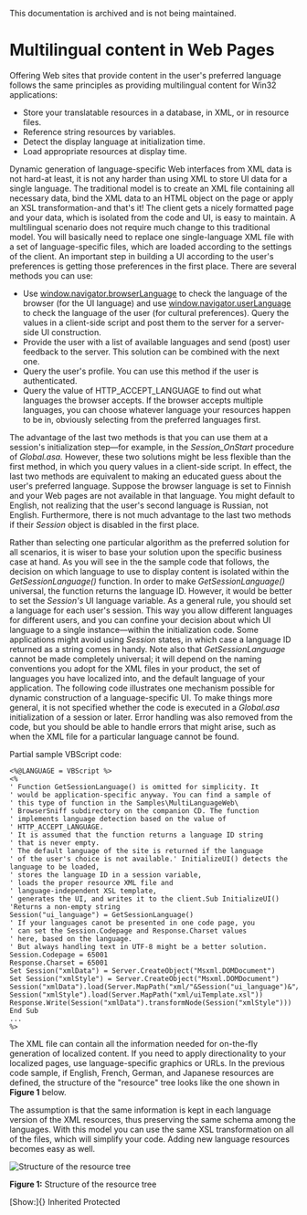 This documentation is archived and is not being maintained.

# Multilingual content in Web Pages

Offering Web sites that provide content in the user's preferred language follows the same principles as providing multilingual content for Win32 applications:

-   Store your translatable resources in a database, in XML, or in resource files.
-   Reference string resources by variables.
-   Detect the display language at initialization time.
-   Load appropriate resources at display time.

Dynamic generation of language-specific Web interfaces from XML data is not hard-at least, it is not any harder than using XML to store UI data for a single language. The traditional model is to create an XML file containing all necessary data, bind the XML data to an HTML object on the page or apply an XSL transformation-and that's it! The client gets a nicely formatted page and your data, which is isolated from the code and UI, is easy to maintain. A multilingual scenario does not require much change to this traditional model. You will basically need to replace one single-language XML file with a set of language-specific files, which are loaded according to the settings of the client. An important step in building a UI according to the user's preferences is getting those preferences in the first place. There are several methods you can use:

-   Use [window.navigator.browserLanguage](https://msdn.microsoft.com/en-us/library/ms533542.aspx) to check the language of the browser (for the UI language) and use [window.navigator.userLanguage](https://msdn.microsoft.com/en-us/library/aa918377.aspx) to check the language of the user (for cultural preferences). Query the values in a client-side script and post them to the server for a server-side UI construction.
-   Provide the user with a list of available languages and send (post) user feedback to the server. This solution can be combined with the next one.
-   Query the user's profile. You can use this method if the user is authenticated.
-   Query the value of HTTP\_ACCEPT\_LANGUAGE to find out what languages the browser accepts. If the browser accepts multiple languages, you can choose whatever language your resources happen to be in, obviously selecting from the preferred languages first.

The advantage of the last two methods is that you can use them at a session's initialization step—for example, in the *Session\_OnStart* procedure of *Global.asa.* However, these two solutions might be less flexible than the first method, in which you query values in a client-side script. In effect, the last two methods are equivalent to making an educated guess about the user's preferred language. Suppose the browser language is set to Finnish and your Web pages are not available in that language. You might default to English, not realizing that the user's second language is Russian, not English. Furthermore, there is not much advantage to the last two methods if their *Session* object is disabled in the first place.

Rather than selecting one particular algorithm as the preferred solution for all scenarios, it is wiser to base your solution upon the specific business case at hand. As you will see in the the sample code that follows, the decision on which language to use to display content is isolated within the *GetSessionLanguage()* function. In order to make *GetSessionLanguage()* universal, the function returns the language ID. However, it would be better to set the *Session's* UI language variable. As a general rule, you should set a language for each user's session. This way you allow different languages for different users, and you can confine your decision about which UI language to a single instance—within the initialization code. Some applications might avoid using *Session* states, in which case a language ID returned as a string comes in handy. Note also that *GetSessionLanguage* cannot be made completely universal; it will depend on the naming conventions you adopt for the XML files in your product, the set of languages you have localized into, and the default language of your application. The following code illustrates one mechanism possible for dynamic construction of a language-specific UI. To make things more general, it is not specified whether the code is executed in a *Global.asa* initialization of a session or later. Error handling was also removed from the code, but you should be able to handle errors that might arise, such as when the XML file for a particular language cannot be found.

Partial sample VBScript code:

``` {style="FONT-FAMILY: Consolas, Courier, monospace" xmlns=""}
<%@LANGUAGE = VBScript %>
<%
' Function GetSessionLanguage() is omitted for simplicity. It
' would be application-specific anyway. You can find a sample of
' this type of function in the Samples\MultiLanguageWeb\
' BrowserSniff subdirectory on the companion CD. The function
' implements language detection based on the value of
' HTTP_ACCEPT_LANGUAGE.
' It is assumed that the function returns a language ID string
' that is never empty.
' The default language of the site is returned if the language
' of the user's choice is not available.' InitializeUI() detects the language to be loaded,
' stores the language ID in a session variable,
' loads the proper resource XML file and
' language-independent XSL template,
' generates the UI, and writes it to the client.Sub InitializeUI()
'Returns a non-empty string
Session("ui_language") = GetSessionLanguage()
' If your languages canot be presented in one code page, you
' can set the Session.Codepage and Response.Charset values
' here, based on the language.
' But always handling text in UTF-8 might be a better solution.
Session.Codepage = 65001
Response.Charset = 65001
Set Session("xmlData") = Server.CreateObject("Msxml.DOMDocument")
Set Session("xmlStyle") = Server.CreateObject("Msxml.DOMDocument")
Session("xmlData").load(Server.MapPath("xml/"&Session("ui_language")&"/uiRes.xml"))
Session("xmlStyle").load(Server.MapPath("xml/uiTemplate.xsl"))
Response.Write(Session("xmlData").transformNode(Session("xmlStyle")))
End Sub
...
%>
```

The XML file can contain all the information needed for on-the-fly generation of localized content. If you need to apply directionality to your localized pages, use language-specific graphics or URLs. In the previous code sample, if English, French, German, and Japanese resources are defined, the structure of the "resource" tree looks like the one shown in **Figure 1** below.

The assumption is that the same information is kept in each language version of the XML resources, thus preserving the same schema among the languages. With this model you can use the same XSL transformation on all of the files, which will simplify your code. Adding new language resources becomes easy as well.

![Structure of the resource tree](https://i-msdn.sec.s-msft.com/dynimg/IC856183.png "Structure of the resource tree")

**Figure 1:** Structure of the resource tree

[Show:]{} Inherited Protected
